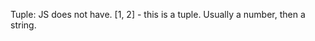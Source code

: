 <!-- TS Notes -->

Tuple: JS does not have. [1, 2] - this is a tuple. Usually a number, then a string.